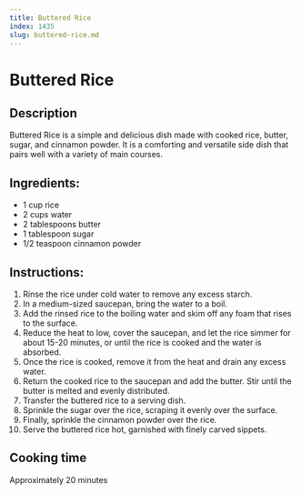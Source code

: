 ```yaml
---
title: Buttered Rice
index: 1435
slug: buttered-rice.md
---
```


# Buttered Rice

## Description
Buttered Rice is a simple and delicious dish made with cooked rice, butter, sugar, and cinnamon powder. It is a comforting and versatile side dish that pairs well with a variety of main courses.

## Ingredients:
- 1 cup rice
- 2 cups water
- 2 tablespoons butter
- 1 tablespoon sugar
- 1/2 teaspoon cinnamon powder

## Instructions:
1. Rinse the rice under cold water to remove any excess starch.
2. In a medium-sized saucepan, bring the water to a boil.
3. Add the rinsed rice to the boiling water and skim off any foam that rises to the surface.
4. Reduce the heat to low, cover the saucepan, and let the rice simmer for about 15-20 minutes, or until the rice is cooked and the water is absorbed.
5. Once the rice is cooked, remove it from the heat and drain any excess water.
6. Return the cooked rice to the saucepan and add the butter. Stir until the butter is melted and evenly distributed.
7. Transfer the buttered rice to a serving dish.
8. Sprinkle the sugar over the rice, scraping it evenly over the surface.
9. Finally, sprinkle the cinnamon powder over the rice.
10. Serve the buttered rice hot, garnished with finely carved sippets.

## Cooking time
Approximately 20 minutes